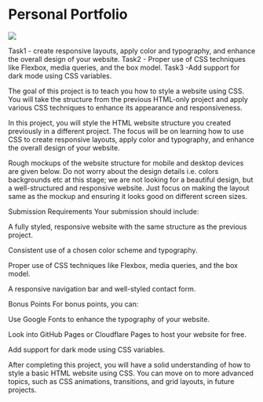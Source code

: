 <h1>Personal Portfolio</h1>
<img src="https://assets.roadmap.sh/guest/portfolio-template-xdhki.png" />

Task1 - create responsive layouts, apply color and typography, and enhance the overall design of your website.
Task2 - Proper use of CSS techniques like Flexbox, media queries, and the box model.
Task3 -Add support for dark mode using CSS variables.

The goal of this project is to teach you how to style a website using CSS. You will take the structure from the previous HTML-only project and apply various CSS techniques to enhance its appearance and responsiveness.

In this project, you will style the HTML website structure you created previously in a different project. The focus will be on learning how to use CSS to create responsive layouts, apply color and typography, and enhance the overall design of your website.

Rough mockups of the website structure for mobile and desktop devices are given below. Do not worry about the design details i.e. colors backgrounds etc at this stage; we are not looking for a beautiful design, but a well-structured and responsive website. Just focus on making the layout same as the mockup and ensuring it looks good on different screen sizes.

Submission Requirements
Your submission should include:

A fully styled, responsive website with the same structure as the previous project.

Consistent use of a chosen color scheme and typography.

Proper use of CSS techniques like Flexbox, media queries, and the box model.

A responsive navigation bar and well-styled contact form.

Bonus Points
For bonus points, you can:

Use Google Fonts to enhance the typography of your website.

Look into GitHub Pages or Cloudflare Pages to host your website for free.

Add support for dark mode using CSS variables.

After completing this project, you will have a solid understanding of how to style a basic HTML website using CSS. You can move on to more advanced topics, such as CSS animations, transitions, and grid layouts, in future projects.
